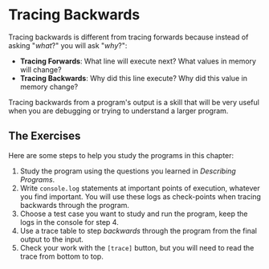 # Tracing Backwards

Tracing backwards is different from tracing forwards because instead of asking
"_what_?" you will ask "_why_?":

- **Tracing Forwards**: What line will execute next? What values in memory will
  change?
- **Tracing Backwards**: Why did this line execute? Why did this value in memory
  change?

Tracing backwards from a program's output is a skill that will be very useful
when you are debugging or trying to understand a larger program.

## The Exercises

Here are some steps to help you study the programs in this chapter:

1. Study the program using the questions you learned in _Describing Programs_.
2. Write `console.log` statements at important points of execution, whatever you
   find important. You will use these logs as check-points when tracing
   backwards through the program.
3. Choose a test case you want to study and run the program, keep the logs in
   the console for step 4.
4. Use a trace table to step _backwards_ through the program from the final
   output to the input.
5. Check your work with the `[trace]` button, but you will need to read the
   trace from bottom to top.
